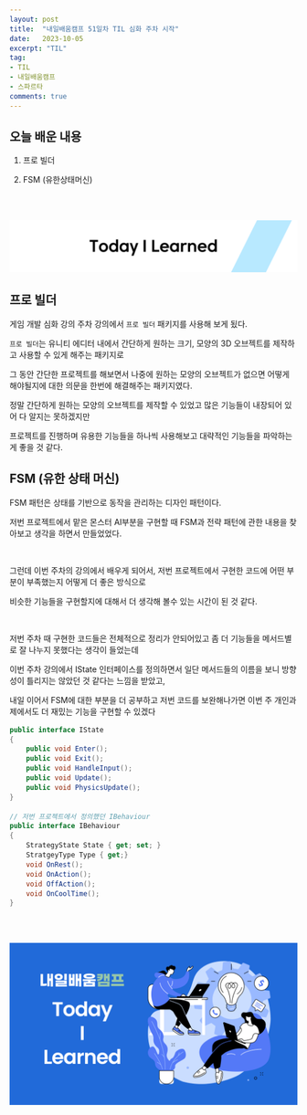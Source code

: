 ```yaml
---
layout: post
title:  "내일배움캠프 51일차 TIL 심화 주차 시작"
date:   2023-10-05
excerpt: "TIL"
tag:
- TIL
- 내일배움캠프
- 스파르타
comments: true
---
```



## 오늘 배운 내용

1. 프로 빌더

2. FSM (유한상태머신)

<br/>
<br/>

![nbcbanner](/assets/img/TILbanner.png)

## 프로 빌더

게임 개발 심화 강의 주차 강의에서 `프로 빌더` 패키지를 사용해 보게 됬다.

`프로 빌더`는 유니티 에디터 내에서 간단하게 원하는 크기,  모양의 3D 오브젝트를 제작하고 사용할 수 있게 해주는 패키지로


그 동안 간단한 프로젝트를 해보면서 나중에 원하는 모양의 오브젝트가 없으면 어떻게 해야될지에 대한 의문을 한번에 해결해주는 패키지였다.


정말 간단하게 원하는 모양의 오브젝트를 제작할 수 있었고 많은 기능들이 내장되어 있어 다 알지는 못하겠지만

프로젝트를 진행하며 유용한 기능들을 하나씩 사용해보고 대략적인 기능들을 파악하는게 좋을 것 같다.



## FSM (유한 상태 머신)

FSM 패턴은 상태를 기반으로 동작을 관리하는 디자인 패턴이다.

저번 프로젝트에서 맡은 몬스터 AI부분을 구현할 때 FSM과 전략 패턴에 관한 내용을 찾아보고 생각을 하면서 만들었었다.

<br/>

그런데 이번 주차의 강의에서 배우게 되어서, 저번 프로젝트에서 구현한 코드에 어떤 부분이 부족했는지 어떻게 더 좋은 방식으로

비슷한 기능들을 구현할지에 대해서 더 생각해 볼수 있는 시간이 된 것 같다.

<br/>

저번 주차 때 구현한 코드들은 전체적으로 정리가 안되어있고 좀 더 기능들을 메서드별로 잘 나누지 못했다는 생각이 들었는데

이번 주차 강의에서 IState 인터페이스를 정의하면서 일단 메서드들의 이름을 보니 방향성이 틀리지는 않았던 것 같다는 느낌을 받았고,

내일 이어서 FSM에 대한 부분을 더 공부하고 저번 코드를 보완해나가면 이번 주 개인과제에서도 더 재밌는 기능을 구현할 수 있겠다

```cs
public interface IState
{
    public void Enter();
    public void Exit();
    public void HandleInput();
    public void Update();
    public void PhysicsUpdate();  
}

// 저번 프로젝트에서 정의했던 IBehaviour
public interface IBehaviour
{
    StrategyState State { get; set; }
    StratgeyType Type { get;}
    void OnRest();
    void OnAction();
    void OffAction();
    void OnCoolTime();
}
```

<br/>
<br/>

![nbcthumbnail](/assets/img/thumbnail-image.png)